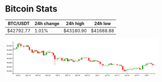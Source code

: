 # Bitcoin Stats

BTC/USDT|24h change|24h high|24h low|
|---|---|---|---|
|$42792.77|1.01%|$43180.90|$41688.88|

<img src="./chart.svg">
